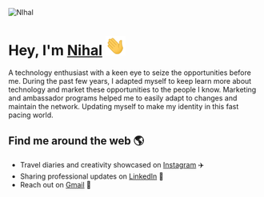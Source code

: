 ![NIhal](https://user-images.githubusercontent.com/57055998/119600827-7a3f1300-be05-11eb-8451-293ce7fb36ff.png)

# Hey, I'm [Nihal](https://github.com/nihal467) <img src="https://github.com/shahanadvs/shahanadvs/blob/master/wave.gif" width="40px"> 
<p>A technology enthusiast with a keen eye to seize the opportunities before me. During the past few years, I adapted myself to keep learn more about technology and market these opportunities to the people I know. Marketing and ambassador programs helped me to easily adapt to changes and maintain the network. Updating myself to make my identity in this fast pacing world.</p>

## Find me around the web 🌎

- Travel diaries and creativity showcased on <a href="https://www.instagram.com/nihal_indian/">Instagram</a> ✈️
- Sharing professional updates on <a href="https://www.linkedin.com/in/mohammednihal/">LinkedIn</a> 💼
- Reach out on  <a href="mailto:nihalcct@gmail.com">Gmail</a> 📮

